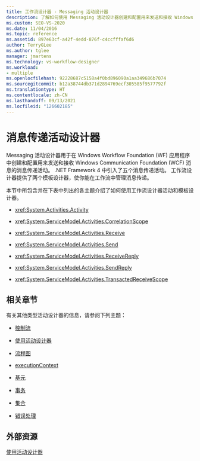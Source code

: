 ```yaml
---
title: 工作流设计器 - Messaging 活动设计器
description: 了解如何使用 Messaging 活动设计器创建和配置用来发送和接收 Windows Communication Foundation (WCF) 消息的消息传递活动。
ms.custom: SEO-VS-2020
ms.date: 11/04/2016
ms.topic: reference
ms.assetid: 897e63cf-a42f-4edd-876f-c4ccfffaf6d6
author: TerryGLee
ms.author: tglee
manager: jmartens
ms.technology: vs-workflow-designer
ms.workload:
- multiple
ms.openlocfilehash: 92228687c5158a4f0bd896090a1aa349686b7074
ms.sourcegitcommit: b12a38744db371d2894769ecf305585f9577792f
ms.translationtype: HT
ms.contentlocale: zh-CN
ms.lasthandoff: 09/13/2021
ms.locfileid: "126602185"
---
```

# <a name="messaging-activity-designers"></a>消息传递活动设计器

Messaging 活动设计器用于在 Windows Workflow Foundation (WF) 应用程序中创建和配置用来发送和接收 Windows Communication Foundation (WCF) 消息的消息传递活动。 .NET Framework 4 中引入了五个消息传递活动。 工作流设计器提供了两个模板设计器，使你能在工作流中管理消息传递。

本节中所包含并在下表中列出的各主题介绍了如何使用工作流设计器活动和模板设计器。

- <xref:System.Activities.Activity>

- <xref:System.ServiceModel.Activities.CorrelationScope>

- <xref:System.ServiceModel.Activities.Receive>

- <xref:System.ServiceModel.Activities.Send>

- <xref:System.ServiceModel.Activities.ReceiveReply>

- <xref:System.ServiceModel.Activities.SendReply>

- <xref:System.ServiceModel.Activities.TransactedReceiveScope>

## <a name="related-sections"></a>相关章节

有关其他类型活动设计器的信息，请参阅下列主题：

- [控制流](../workflow-designer/control-flow-activity-designers.md)

- [使用活动设计器](control-flow-activity-designers.md)

- [流程图](../workflow-designer/flowchart-activity-designers.md)

- [executionContext](../workflow-designer/runtime-activity-designers.md)

- [基元](../workflow-designer/primitives-activity-designers.md)

- [事务](../workflow-designer/transaction-activity-designers.md)

- [集合](../workflow-designer/collection-activity-designers.md)

- [错误处理](../workflow-designer/error-handling-activity-designers.md)

## <a name="external-resources"></a>外部资源

[使用活动设计器](control-flow-activity-designers.md)